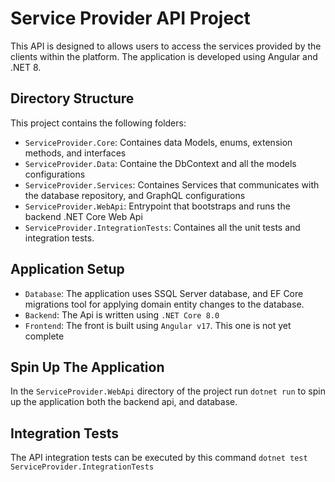 # Service Provider API Project
This API is designed to allows users to access the services provided by the clients within the platform. The application is developed using Angular and .NET 8.
 
## Directory Structure
 
This project contains the following folders:
- `ServiceProvider.Core`: Containes data Models, enums, extension methods, and interfaces
- `ServiceProvider.Data`: Containe the DbContext and all the models configurations
- `ServiceProvider.Services`: Containes Services that communicates with the database repository, and GraphQL configurations
- `ServiceProvider.WebApi`: Entrypoint that bootstraps and runs the backend .NET Core Web Api
- `ServiceProvider.IntegrationTests`: Containes all the unit tests and integration tests.
 
## Application Setup
 
- `Database`: The application uses SSQL Server database, and EF Core migrations tool for applying domain entity changes to the database.
- `Backend`: The Api is written using `.NET Core 8.0`
- `Frontend`: The front is built using `Angular v17`. This one is not yet complete
 
## Spin Up The Application
In the `ServiceProvider.WebApi` directory of the project run `dotnet run` to spin up the application both the backend api, and database.
 
## Integration Tests
The API integration tests can be executed by this command `dotnet test ServiceProvider.IntegrationTests`